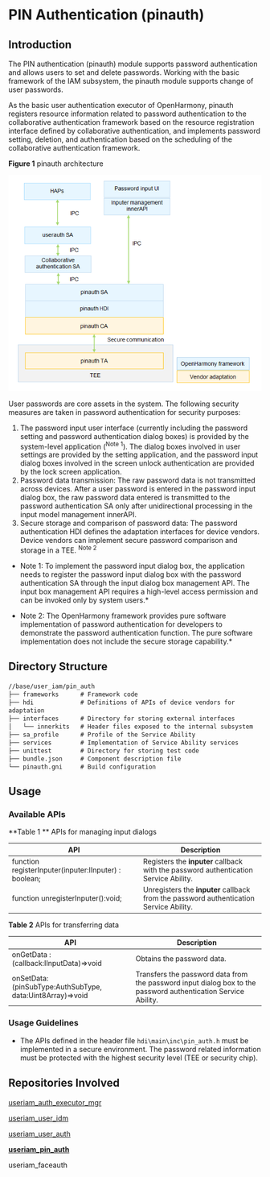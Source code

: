 # PIN Authentication (pinauth)



## Introduction

The PIN authentication (pinauth) module supports password authentication and allows users to set and delete passwords. Working with the basic framework of the IAM subsystem, the pinauth module supports change of user passwords.

As the basic user authentication executor of OpenHarmony, pinauth registers resource information related to password authentication to the collaborative authentication framework based on the resource registration interface defined by collaborative authentication, and implements password setting, deletion, and authentication based on the scheduling of the collaborative authentication framework.

**Figure 1** pinauth architecture

<img src="figures/pinauth_architecture.png" alt="pinauth_architecture" style="zoom:80%;" />



User passwords are core assets in the system. The following security measures are taken in password authentication for security purposes:

1. The password input user interface (currently including the password setting and password authentication dialog boxes) is provided by the system-level application (<sup>Note 1</sup>). The dialog boxes involved in user settings are provided by the setting application, and the password input dialog boxes involved in the screen unlock authentication are provided by the lock screen application.
2. Password data transmission: The raw password data is not transmitted across devices. After a user password is entered in the password input dialog box, the raw password data entered is transmitted to the password authentication SA only after unidirectional processing in the input model management innerAPI.
3. Secure storage and comparison of password data: The password authentication HDI defines the adaptation interfaces for device vendors. Device vendors can implement secure password comparison and storage in a TEE. <sup>Note 2</sup>

* Note 1: To implement the password input dialog box, the application needs to register the password input dialog box with the password authentication SA through the input dialog box management API. The input box management API requires a high-level access permission and can be invoked only by system users.*

* Note 2: The OpenHarmony framework provides pure software implementation of password authentication for developers to demonstrate the password authentication function. The pure software implementation does not include the secure storage capability.*

## Directory Structure

```undefined
//base/user_iam/pin_auth
├── frameworks		# Framework code
├── hdi			    # Definitions of APIs of device vendors for adaptation
├── interfaces		# Directory for storing external interfaces
│   └── innerkits	# Header files exposed to the internal subsystem
├── sa_profile		# Profile of the Service Ability
├── services		# Implementation of Service Ability services
├── unittest		# Directory for storing test code
├── bundle.json		# Component description file
└── pinauth.gni		# Build configuration
```


## Usage

### Available APIs

**Table 1 ** APIs for managing input dialogs

| API | Description                            |
| ------ | -------------------------------- |
| function registerInputer(inputer:IInputer) : boolean; | Registers the **inputer** callback with the password authentication Service Ability.  |
| function unregisterInputer():void;                    | Unregisters the **inputer** callback from the password authentication Service Ability.|

**Table 2** APIs for transferring data

| API| Description                      |
| ------ | -------------------------------- |
| onGetData : (callback:IInputData)=>void | Obtains the password data.|
| onSetData:(pinSubType:AuthSubType, data:Uint8Array)=>void | Transfers the password data from the password input dialog box to the password authentication Service Ability.|

### Usage Guidelines

- The APIs defined in the header file ```hdi\main\inc\pin_auth.h``` must be implemented in a secure environment. The password related information must be protected with the highest security level (TEE or security chip).

## Repositories Involved

[useriam_auth_executor_mgr](https://gitee.com/openharmony/useriam_auth_executor_mgr/blob/master/README.md)

[useriam_user_idm](https://gitee.com/openharmony/useriam_user_idm/blob/master/README.md)

[useriam_user_auth](https://gitee.com/openharmony/useriam_user_auth/blob/master/README.md)

**[useriam_pin_auth](https://gitee.com/openharmony/useriam_pin_auth/blob/master/README.md)**

useriam_faceauth
